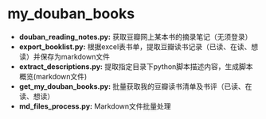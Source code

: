 # my_douban_books
- **douban_reading_notes.py:** 获取豆瓣网上某本书的摘录笔记（无须登录）
- **export_booklist.py:** 根据excel表书单，提取豆瓣读书记录（已读、在读、想读）并保存为markdown文件
- **extract_descriptions.py:** 提取指定目录下python脚本描述内容，生成脚本概览(markdown文件)
- **get_my_douban_books.py:** 批量获取我的豆瓣读书清单及书评（已读、在读、想读）
- **md_files_process.py:** Markdown文件批量处理
